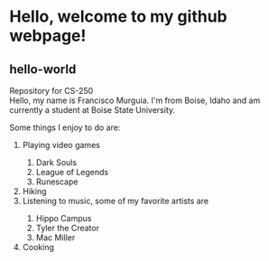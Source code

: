 # **Hello, welcome to my github webpage!**
## hello-world
<p>Repository for CS-250<br>
Hello, my name is Francisco Murguia. I'm from Boise, Idaho and am currently a student at Boise State University.</p>

<p>Some things I enjoy to do are:</p>
<ol>
<li>Playing video games</li>
<ol>
  <li>Dark Souls</li>
  <li>League of Legends</li>
  <li>Runescape</li>
  </ol>

<li>Hiking</li>

<li>Listening to music, some of my favorite artists are</li>
<ol>
  <li>Hippo Campus</li>
  <li>Tyler the Creator</li>
  <li>Mac Miller</li>
  </ol>
<li>Cooking</li>
</ol>
